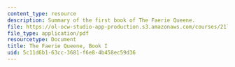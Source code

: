 ```yaml
---
content_type: resource
description: Summary of the first book of The Faerie Queene.
file: https://ol-ocw-studio-app-production.s3.amazonaws.com/courses/21l-463-renaissance-literature-fall-2008/5c11d6b163cc3681f6e84b458ec59d36_t_far_qne_bk_i.pdf
file_type: application/pdf
resourcetype: Document
title: The Faerie Queene, Book I
uid: 5c11d6b1-63cc-3681-f6e8-4b458ec59d36
---
```

